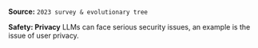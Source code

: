 **Source:** `2023 survey & evolutionary tree`

**Safety: Privacy**
LLMs can face serious security issues, an example is the issue of user privacy.
